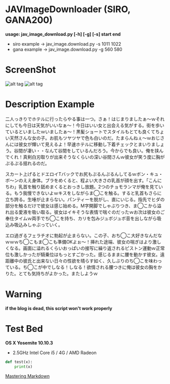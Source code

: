 # JAVImageDownloader (SIRO, GANA200)

**usage: jav_image_download.py [-h] [-g] [-s] start end**
* siro example -> jav_image.download.py -s 1011 1022
* gana example -> jav_image.download.py -g 560 580

# ScreenShot 
![alt tag](https://github.com/daite/JAV-Image-parser/blob/master/test_image/sample.png)
![alt tag](https://github.com/daite/JAV-Image-parser/blob/master/test_image/sample2.png)

# Description Example
二人っきりでホテルに行ったらやる事は一つ。さぁ！はじまりましたぁ〜ｗそれにしても今日は天気がいいなぁ〜！今日はいい女と出会える気がする。街を歩いているといましたｗいましたぁ〜！黒髪ショートでスタイルもとても良くてちょい天然さんな女の子。お肌もツヤツヤで色も白いのだ。たまらんねぇ〜ｗおじさんには彼女が輝いて見えるよ！早速ホテルに移動し下着チェックとまいりましょう。谷間が凄い・・なんて谷間をしているんだろう。今からでも良い。俺を挟んでくれ！真剣白刃取りが出来そうなくらいの深い谷間さんｗ彼女が笑う度に胸がぷるぷる揺れるのだ。

スカート上げるとドエロイTバックでお尻もぷるんぷるんしてるｗボン・キュ・ボ〜ンのええ身体。ブラをめくると、程よい大きさの乳首が顔を出す。「こんにちわ」乳首を触り舐めまくるとおっきし放題。2つのチョモランマが俺を見ている。もう我慢できないよｗキスをしながらま◯こを触る。すると乳首もさらに立ち誇る。生唾が止まらない。パンティーを脱がし、直にいじる。指先でヒダの部分を触るだけで彼女は感じ始める。M字開脚でしゃぶりつき、ま◯こから溢れ出る愛液を吸い取る。彼女はイキそうな表情で喘ぐのだったｗお次は彼女のご奉仕タイムｗ両手でち◯こを持ち、カリを包みジュボジュボ音を出しながら吸込み吸込みしゃぶっていく。

エロ過ぎるフェラチオに勃起が止まらない。この子、おち◯こ大好きなんだなｗｗｗち◯こもま◯こも準備OKよぉ〜！挿れた途端、彼女の喘ぎはより激しくなる。画面に溢れるくらいおっぱいの接写に繰り返されるピストン運動ｗ正常位も激しかったが騎乗位はもっとすごかった。感じるままに腰を動かす彼女。遠距離中の彼氏と出来ない日々の性欲を晴らす如く、久しぶりのち◯こを味わっている。ち◯こが中でしなる！しなる！欲情される腰つきに俺は彼女の胸をかりた。とても気持ちがよかった。またしようｗ

# Warning
**if the blog is dead, this script won't work properly**

# Test Bed
**OS X Yosemite 10.10.3**
* 2.5GHz Intel Core i5 / 4G / AMD Radeon
```python
def test(x):
    print(x)
```
[Mastering Markdown](https://guides.github.com/features/mastering-markdown/)
